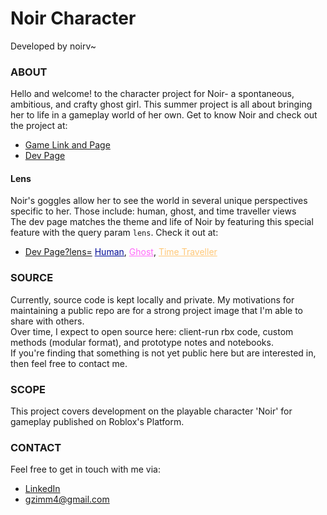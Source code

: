 # Noir Character
Developed by noirv~ <!-- Noir Verscottie -->

### ABOUT
Hello and welcome! to the character project for Noir- a spontaneous, ambitious, and crafty ghost girl. This summer project is all about bringing her to life in a gameplay world of her own. Get to know Noir and check out the project at:  
- <a target='_blank' href='https://www.roblox.com/games/6842303525/Noir'>Game Link and Page</a>
- <a target='_blank' href='https://noir.silvrship.dev/'>Dev Page</a>

#### Lens
Noir's goggles allow her to see the world in several unique perspectives specific to her. Those include: human, ghost, and time traveller views  
The dev page matches the theme and life of Noir by featuring this special feature with the query param `lens`. Check it out at:
- <a target='_blank' href='https://noir.silvrship.dev/?lens='>Dev Page?lens=</a>
<a style='text-decoration: underline; color: rgba(0,10,150);' 
target='_blank' href='https://noir.silvrship.dev/?lens=human'>Human</a>, 
<a style='text-decoration: underline; color: rgba(255,105,250);' 
target='_blank' href='https://noir.silvrship.dev/?lens=ghost'>Ghost</a>, 
<a style='text-decoration: underline; color: rgba(255,200,120);' 
target='_blank' href='https://noir.silvrship.dev/?lens=time'>Time Traveller</a>


### SOURCE
Currently, source code is kept locally and private. My motivations for maintaining a public repo are for a strong project image that I'm able to share with others.  
Over time, I expect to open source here: client-run rbx code, custom methods (modular format), and prototype notes and notebooks.  
If you're finding that something is not yet public here but are interested in, then feel free to contact me.


### SCOPE
This project covers development on the playable character 'Noir' for gameplay published on Roblox's Platform. 


### CONTACT
Feel free to get in touch with me via:	
- <a href='https://www.linkedin.com/in/gavinzimmerman/'>LinkedIn<a>
- gzimm4@gmail.com


<!-- Thanks for reading the verbose version! -->